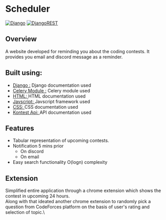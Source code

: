 # Scheduler
[![Django](https://img.shields.io/badge/django-%23092E20.svg?style=for-the-badge&logo=django&logoColor=white)](https://www.djangoproject.com/)
[![DjangoREST](https://img.shields.io/badge/DJANGO-REST-ff1709?style=for-the-badge&logo=django&logoColor=white&color=ff1709&labelColor=gray)](https://kontests.net/api)
## Overview
A website developed for reminding you about the coding contests.
It provides you email and discord message as a reminder.

## Built using:
- [Django :](https://www.djangoproject.com/) Django documentation used
- [Celery Module :](https://pypi.org/project/django-celery/) Celery module used
- [HTML: ](https://developer.mozilla.org/en-US/docs/Web/HTML) HTML documentation used
- [Javscript: ](https://developer.mozilla.org/en-US/docs/Web/JavaScript) Javscript framework used
- [CSS: ](https://developer.mozilla.org/en-US/docs/Web/CSS) CSS documentation used
- [Kontest Api: ](https://kontests.net/api) API documentation used
## Features
- Tabular representation of upcoming contests.
- Notification 5 mins prior
  - On discord 
  - On email
- Easy search functionality O(logn) complexity
## Extension
Simplified entire application through a chrome extension which shows the contest in upcoming 24 hours.\
Along with that ideated another chrome extension to randomly pick a question from CodeForces platform on the basis of user's rating and selection of topic.\

